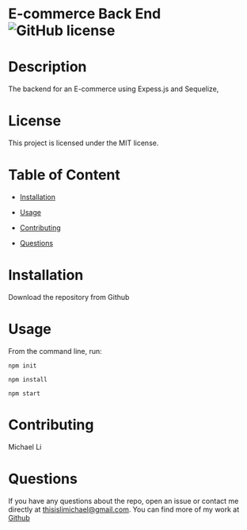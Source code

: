 # E-commerce Back End ![GitHub license](https://img.shields.io/badge/license-MIT-blue.svg)

# Description
The backend for an E-commerce using Expess.js and Sequelize,
# License
This project is licensed under the MIT license.

# Table of Content

* [Installation](#installation)

* [Usage](#usage)

* [Contributing](#contributing)


* [Questions](#questions)

# Installation
Download the repository from Github

# Usage
From the command line, run:

`npm init`

`npm install`

`npm start`

# Contributing
Michael Li

# Questions 
If you have any questions about the repo, open an issue or contact me directly at thisislimichael@gmail.com. 
You can find more of my work at [Github](https://github.com/limichael97)